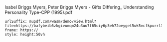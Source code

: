 
Isabel Briggs Myers, Peter Briggs Myers - Gifts Differing_ Understanding Personality Type-CPP (1995).pdf

```custom-frames
urlSuffix: mupdf.com/wasm/demo/view.html?file=https://bafybeib6zkgivumqm24u3uu7f65uiy6p3eh72oeyget5wk5vcfkpurrl3u.ipfs.nftstorage.link
frame: https://
style: height:50vh
```
